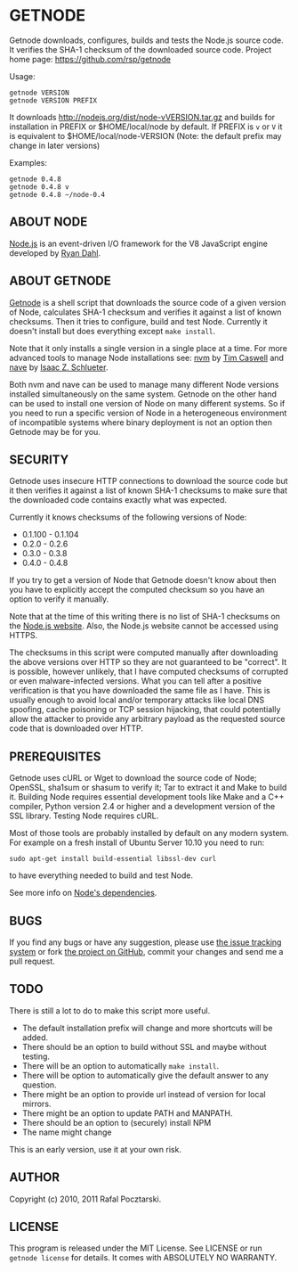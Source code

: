 GETNODE
=======

Getnode downloads, configures, builds and tests the Node.js source code.
It verifies the SHA-1 checksum of the downloaded source code.
Project home page: https://github.com/rsp/getnode

Usage: 

    getnode VERSION
    getnode VERSION PREFIX

It downloads http://nodejs.org/dist/node-vVERSION.tar.gz
and builds for installation in PREFIX or $HOME/local/node by default.
If PREFIX is `v` or `V` it is equivalent to $HOME/local/node-VERSION
(Note: the default prefix may change in later versions)

Examples:

    getnode 0.4.8
    getnode 0.4.8 v
    getnode 0.4.8 ~/node-0.4

ABOUT NODE
----------
[Node.js](http://nodejs.org/) is an event-driven I/O framework for the V8
JavaScript engine developed by [Ryan Dahl](https://github.com/ry).

ABOUT GETNODE
-------------
[Getnode](https://github.com/rsp/getnode) is a shell script that
downloads the source code of a given version of Node, calculates SHA-1
checksum and verifies it against a list of known checksums.  Then it tries to
configure, build and test Node.  Currently it doesn't install but does
everything except `make install`.

Note that it only installs a single version in a single place at a time.
For more advanced tools to manage Node installations see:
[nvm](https://github.com/creationix/nvm) by 
[Tim Caswell](https://github.com/creationix) and
[nave](https://github.com/isaacs/nave) by
[Isaac Z. Schlueter](https://github.com/isaacs).

Both nvm and nave can be used to manage many different Node versions installed
simultaneously on the same system.  Getnode on the other hand can be used to
install one version of Node on many different systems.  So if you need to run
a specific version of Node in a heterogeneous environment of incompatible
systems where binary deployment is not an option then Getnode may be for you.

SECURITY
--------
Getnode uses insecure HTTP connections to download the source code but it then
verifies it against a list of known SHA-1 checksums to make sure that the
downloaded code contains exactly what was expected.

Currently it knows checksums of the following versions of Node:

* 0.1.100 - 0.1.104
* 0.2.0 - 0.2.6
* 0.3.0 - 0.3.8
* 0.4.0 - 0.4.8

If you try to get a version of Node that Getnode doesn't know about then
you have to explicitly accept the computed checksum so you have an option
to verify it manually.

Note that at the time of this writing there is no list of SHA-1 checksums on
the [Node.js website](http://nodejs.org/).  Also, the Node.js website cannot
be accessed using HTTPS.

The checksums in this script were computed manually after downloading the
above versions over HTTP so they are not guaranteed to be "correct".  It is
possible, however unlikely, that I have computed checksums of corrupted or
even malware-infected versions.  What you can tell after a positive
verification is that you have downloaded the same file as I have.  This is
usually enough to avoid local and/or temporary attacks like local DNS
spoofing, cache poisoning or TCP session hijacking, that could potentially
allow the attacker to provide any arbitrary payload as the requested source
code that is downloaded over HTTP.

PREREQUISITES
-------------
Getnode uses cURL or Wget to download the source code of Node; OpenSSL,
sha1sum or shasum to verify it; Tar to extract it and Make to build it.
Building Node requires essential development tools like Make and a C++
compiler, Python version 2.4 or higher and a development version of the SSL
library.  Testing Node requires cURL.

Most of those tools are probably installed by default on any modern system.
For example on a fresh install of Ubuntu Server 10.10 you need to run:

    sudo apt-get install build-essential libssl-dev curl

to have everything needed to build and test Node.

See more info on
[Node's dependencies](https://github.com/ry/node/wiki/Installation).

BUGS
----
If you find any bugs or have any suggestion, please use
[the issue tracking system](https://github.com/rsp/getnode/issues)
or fork [the project on GitHub](https://github.com/rsp/getnode),
commit your changes and send me a pull request.

TODO
----
There is still a lot to do to make this script more useful.

* The default installation prefix will change and more shortcuts will be added.
* There should be an option to build without SSL and maybe without testing.
* There will be an option to automatically `make install`.
* There will be option to automatically give the default answer to any question.
* There might be an option to provide url instead of version for local mirrors.
* There might be an option to update PATH and MANPATH.
* There should be an option to (securely) install NPM
* The name might change

This is an early version, use it at your own risk.

AUTHOR
------
Copyright (c) 2010, 2011 Rafal Pocztarski.

LICENSE
-------
This program is released under the MIT License.  See LICENSE or run
`getnode license` for details.  It comes with ABSOLUTELY NO WARRANTY.
